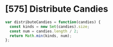 # [575] Distribute Candies

```js
var distributeCandies = function(candies) {
  const kinds = new Set(candies).size;
  const num = candies.length / 2;
  return Math.min(kinds, num);
};
```
